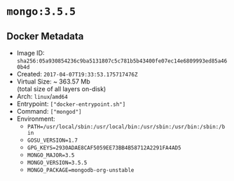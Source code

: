 # `mongo:3.5.5`

## Docker Metadata

- Image ID: `sha256:05a930854236c9ba5131807c5c781b5b43400fe07ec14e6809993ed85a460b4d`
- Created: `2017-04-07T19:33:53.175717476Z`
- Virtual Size: ~ 363.57 Mb  
  (total size of all layers on-disk)
- Arch: `linux`/`amd64`
- Entrypoint: `["docker-entrypoint.sh"]`
- Command: `["mongod"]`
- Environment:
  - `PATH=/usr/local/sbin:/usr/local/bin:/usr/sbin:/usr/bin:/sbin:/bin`
  - `GOSU_VERSION=1.7`
  - `GPG_KEYS=2930ADAE8CAF5059EE73BB4B58712A2291FA4AD5`
  - `MONGO_MAJOR=3.5`
  - `MONGO_VERSION=3.5.5`
  - `MONGO_PACKAGE=mongodb-org-unstable`
